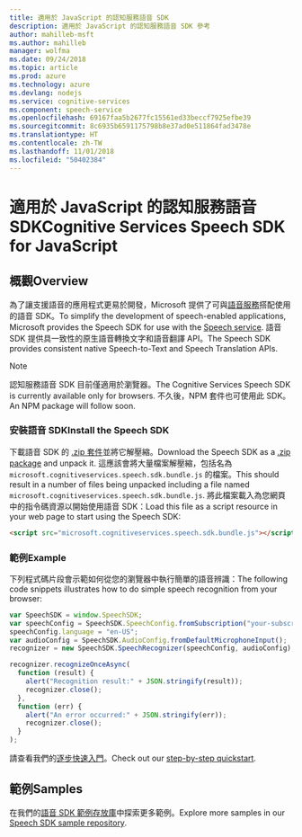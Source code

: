 ```yaml
---
title: 適用於 JavaScript 的認知服務語音 SDK
description: 適用於 JavaScript 的認知服務語音 SDK 參考
author: mahilleb-msft
ms.author: mahilleb
manager: wolfma
ms.date: 09/24/2018
ms.topic: article
ms.prod: azure
ms.technology: azure
ms.devlang: nodejs
ms.service: cognitive-services
ms.component: speech-service
ms.openlocfilehash: 69167faa5b2677fc15561ed33beccf7925efbe39
ms.sourcegitcommit: 8c6935b6591175798b8e37ad0e511864fad3478e
ms.translationtype: HT
ms.contentlocale: zh-TW
ms.lasthandoff: 11/01/2018
ms.locfileid: "50402384"
---
```

# <a name="cognitive-services-speech-sdk-for-javascript"></a><span data-ttu-id="3f270-103">適用於 JavaScript 的認知服務語音 SDK</span><span class="sxs-lookup"><span data-stu-id="3f270-103">Cognitive Services Speech SDK for JavaScript</span></span>

## <a name="overview"></a><span data-ttu-id="3f270-104">概觀</span><span class="sxs-lookup"><span data-stu-id="3f270-104">Overview</span></span>

<span data-ttu-id="3f270-105">為了讓支援語音的應用程式更易於開發，Microsoft 提供了可與[語音服務](https://aka.ms/csspeech)搭配使用的語音 SDK。</span><span class="sxs-lookup"><span data-stu-id="3f270-105">To simplify the development of speech-enabled applications, Microsoft provides the Speech SDK for use with the [Speech service](https://aka.ms/csspeech).</span></span>
<span data-ttu-id="3f270-106">語音 SDK 提供具一致性的原生語音轉換文字和語音翻譯 API。</span><span class="sxs-lookup"><span data-stu-id="3f270-106">The Speech SDK provides consistent native Speech-to-Text and Speech Translation APIs.</span></span>

> [!NOTE]
> <span data-ttu-id="3f270-107">認知服務語音 SDK 目前僅適用於瀏覽器。</span><span class="sxs-lookup"><span data-stu-id="3f270-107">The Cognitive Services Speech SDK is currently available only for browsers.</span></span>
> <span data-ttu-id="3f270-108">不久後，NPM 套件也可使用此 SDK。</span><span class="sxs-lookup"><span data-stu-id="3f270-108">An NPM package will follow soon.</span></span>

### <a name="install-the-speech-sdk"></a><span data-ttu-id="3f270-109">安裝語音 SDK</span><span class="sxs-lookup"><span data-stu-id="3f270-109">Install the Speech SDK</span></span>

<span data-ttu-id="3f270-110">下載語音 SDK 的 [.zip 套件](https://aka.ms/csspeech/jsbrowserpackage)並將它解壓縮。</span><span class="sxs-lookup"><span data-stu-id="3f270-110">Download the Speech SDK as a [.zip package](https://aka.ms/csspeech/jsbrowserpackage) and unpack it.</span></span>
<span data-ttu-id="3f270-111">這應該會將大量檔案解壓縮，包括名為 `microsoft.cognitiveservices.speech.sdk.bundle.js` 的檔案。</span><span class="sxs-lookup"><span data-stu-id="3f270-111">This should result in a number of files being unpacked including a file named `microsoft.cognitiveservices.speech.sdk.bundle.js`.</span></span>
<span data-ttu-id="3f270-112">將此檔案載入為您網頁中的指令碼資源以開始使用語音 SDK：</span><span class="sxs-lookup"><span data-stu-id="3f270-112">Load this file as a script resource in your web page to start using the Speech SDK:</span></span>

```html
<script src="microsoft.cognitiveservices.speech.sdk.bundle.js"></script>
```

### <a name="example"></a><span data-ttu-id="3f270-113">範例</span><span class="sxs-lookup"><span data-stu-id="3f270-113">Example</span></span> 

<span data-ttu-id="3f270-114">下列程式碼片段會示範如何從您的瀏覽器中執行簡單的語音辨識：</span><span class="sxs-lookup"><span data-stu-id="3f270-114">The following code snippets illustrates how to do simple speech recognition from your browser:</span></span>

```javascript 
var SpeechSDK = window.SpeechSDK;
var speechConfig = SpeechSDK.SpeechConfig.fromSubscription("your-subscription-key", "your-service-region");
speechConfig.language = "en-US";
var audioConfig = SpeechSDK.AudioConfig.fromDefaultMicrophoneInput();
recognizer = new SpeechSDK.SpeechRecognizer(speechConfig, audioConfig);

recognizer.recognizeOnceAsync(
  function (result) {
    alert("Recognition result:" + JSON.stringify(result));
    recognizer.close();
  },
  function (err) {
    alert("An error occurred:" + JSON.stringify(err));
    recognizer.close();
  }
);
``` 

<span data-ttu-id="3f270-115">請查看我們的[逐步快速入門](/azure/cognitive-services/speech-service/quickstart-js-browser)。</span><span class="sxs-lookup"><span data-stu-id="3f270-115">Check out our [step-by-step quickstart](/azure/cognitive-services/speech-service/quickstart-js-browser).</span></span>

## <a name="samples"></a><span data-ttu-id="3f270-116">範例</span><span class="sxs-lookup"><span data-stu-id="3f270-116">Samples</span></span>

<span data-ttu-id="3f270-117">在我們的[語音 SDK 範例存放庫](https://aka.ms/csspeech/samples)中探索更多範例。</span><span class="sxs-lookup"><span data-stu-id="3f270-117">Explore more samples in our [Speech SDK sample repository](https://aka.ms/csspeech/samples).</span></span>

